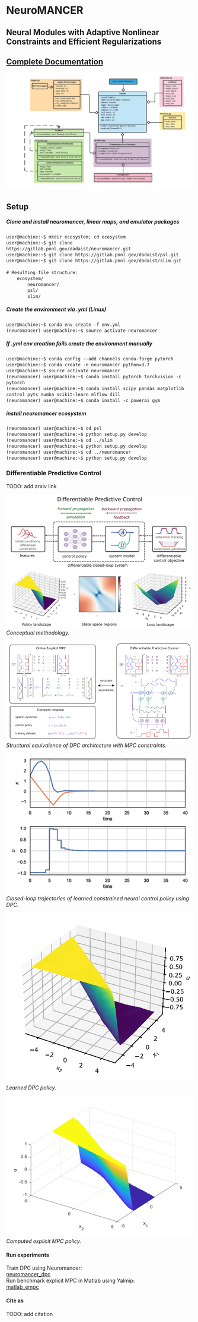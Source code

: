 # NeuroMANCER
## Neural Modules with Adaptive Nonlinear Constraints and 	Efficient Regularizations

## [Complete Documentation](https://pnnl.github.io/neuromancer/)
![UML diagram](figs/class_diagram.png)

## Setup

##### Clone and install neuromancer, linear maps, and emulator packages
```console
user@machine:~$ mkdir ecosystem; cd ecosystem
user@machine:~$ git clone https://gitlab.pnnl.gov/dadaist/neuromancer.git
user@machine:~$ git clone https://gitlab.pnnl.gov/dadaist/psl.git
user@machine:~$ git clone https://gitlab.pnnl.gov/dadaist/slim.git

# Resulting file structure:
    ecosystem/
        neuromancer/
        psl/
        slim/
```

##### Create the environment via .yml (Linux)

```console
user@machine:~$ conda env create -f env.yml
(neuromancer) user@machine:~$ source activate neuromancer
```

##### If .yml env creation fails create the environment manually

```console
user@machine:~$ conda config --add channels conda-forge pytorch
user@machine:~$ conda create -n neuromancer python=3.7
user@machine:~$ source activate neuromancer
(neuromancer) user@machine:~$ conda install pytorch torchvision -c pytorch
(neuromancer) user@machine:~$ conda install scipy pandas matplotlib control pyts numba scikit-learn mlflow dill
(neuromancer) user@machine:~$ conda install -c powerai gym
```

##### install neuromancer ecosystem 

```console
(neuromancer) user@machine:~$ cd psl
(neuromancer) user@machine:~$ python setup.py develop
(neuromancer) user@machine:~$ cd ../slim
(neuromancer) user@machine:~$ python setup.py develop
(neuromancer) user@machine:~$ cd ../neuromancer
(neuromancer) user@machine:~$ python setup.py develop
```

### Differentiable Predictive Control 

TODO: add arxiv link

![methodology.](train_double_integrator/paper_plots/DPC_abstract.png)  
*Conceptual methodology.*


![methodology.](train_double_integrator/paper_plots/deep_MPC_var2.png)  
*Structural equivalence of DPC architecture with MPC constraints.*

![cl_trajectories.](train_double_integrator/paper_plots/closed_loop_dpc.png)  
*Closed-loop trajectories of learned constrained neural control policy using DPC.*


![dpc_policy.](train_double_integrator/paper_plots/dpc_policy.png)  
*Learned DPC policy.*

![empc_policy.](train_double_integrator/paper_plots/empc_policy.png)  
*Computed explicit MPC policy.*


#### Run experiments

Train DPC using Neuromancer:  
[neuromancer_dpc](train_double_integrator/double_integrator_DPC.py)  
Run benchmark explicit MPC in Matlab using Yalmip:  
[matlab_empc](train_double_integrator/double_integrator_eMPC.m)  

#### Cite as

TODO: add citation
